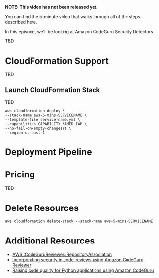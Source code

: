**NOTE: This video has not been released yet.**

You can find the 5-minute video that walks through all of the steps described here. 

In this episode, we'll be looking at Amazon CodeGuru Security Detectors

TBD


# CloudFormation Support
TBD


## Launch CloudFormation Stack

TBD

```
aws cloudformation deploy \
--stack-name aws-5-mins-SERVICENAME \
--template-file service-name.yml \
--capabilities CAPABILITY_NAMED_IAM \
--no-fail-on-empty-changeset \
--region us-east-1
```


# Deployment Pipeline

# Pricing
TBD

# Delete Resources

```
aws cloudformation delete-stack --stack-name aws-5-mins-SERVICENAME
```

# Additional Resources

* [AWS::CodeGuruReviewer::RepositoryAssociation](https://docs.aws.amazon.com/AWSCloudFormation/latest/UserGuide/aws-resource-codegurureviewer-repositoryassociation.html)
* [Incorporating security in code-reviews using Amazon CodeGuru Reviewer](https://aws.amazon.com/blogs/devops/incorporating-security-in-code-reviews-using-amazon-codeguru-reviewer)
* [Raising code quality for Python applications using Amazon CodeGuru](https://aws.amazon.com/blogs/devops/raising-code-quality-for-python-applications-using-amazon-codeguru/)